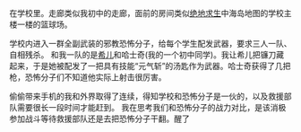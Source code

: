 在学校里。走廊类似我初中的走廊，面前的房间类似[绝地求生](https://na.battlegrounds.pubg.com/)中海岛地图的学校主楼一楼的篮球场。

学校内进入一群全副武装的邪教恐怖分子，给每个学生配发武器，要求三人一队、自相残杀。
和我一队的是[希儿](https://zh.moegirl.org.cn/index.php?title=%E5%B8%8C%E5%84%BF%C2%B7%E8%8A%99%E4%B9%90%E8%89%BE)和哈士奇(我的一个初中同学)。我让希儿把镰刀藏起来，于是她被配发了一把具有技能“元气斩”的汤匙作为武器。哈士奇获得了几把枪，恐怖分子们不知道他实际上射击很厉害。

偷偷带来手机的我和外界取得了连续，得知学校和恐怖分子是一伙的，以及救援部队需要很长一段时间才能赶到。
我在思考我们和恐怖分子的战力对比，是该消极参加战斗等待救援部队还是去把恐怖分子干翻。醒了
